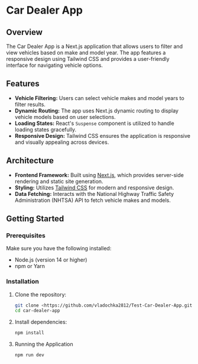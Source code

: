 # Car Dealer App

## Overview

The Car Dealer App is a Next.js application that allows users to filter and view vehicles based on make and model year. The app features a responsive design using Tailwind CSS and provides a user-friendly interface for navigating vehicle options.

## Features

- **Vehicle Filtering:** Users can select vehicle makes and model years to filter results.
- **Dynamic Routing:** The app uses Next.js dynamic routing to display vehicle models based on user selections.
- **Loading States:** React's `Suspense` component is utilized to handle loading states gracefully.
- **Responsive Design:** Tailwind CSS ensures the application is responsive and visually appealing across devices.

## Architecture

- **Frontend Framework:** Built using [Next.js](https://nextjs.org/), which provides server-side rendering and static site generation.
- **Styling:** Utilizes [Tailwind CSS](https://tailwindcss.com/) for modern and responsive design.
- **Data Fetching:** Interacts with the National Highway Traffic Safety Administration (NHTSA) API to fetch vehicle makes and models.

## Getting Started

### Prerequisites

Make sure you have the following installed:

- Node.js (version 14 or higher)
- npm or Yarn

### Installation

1. Clone the repository:

   ```bash
   git clone <https://github.com/vladochka2812/Test-Car-Dealer-App.git>
   cd car-dealer-app

2. Install dependencies:
    ```bash
    npm install

3. Running the Application
   ```bash
   npm run dev

